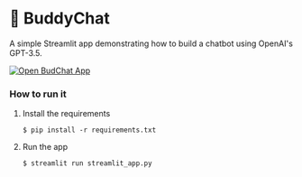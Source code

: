 # 💬 BuddyChat

A simple Streamlit app demonstrating how to build a chatbot using OpenAI's GPT-3.5.

[![Open BudChat App](https://static.streamlit.io/badges/streamlit_badge_black_white.svg)](https://budchat.streamlit.app/)

### How to run it

1. Install the requirements

   ```
   $ pip install -r requirements.txt
   ```

2. Run the app

   ```
   $ streamlit run streamlit_app.py
   ```
